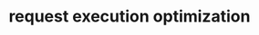 ---
layout: doc-redirect-to-confluence
title: request execution optimization
permalink: /docs/request-execution-optimization.html
href: https://softinstigate.atlassian.net/wiki/x/h4CM
---